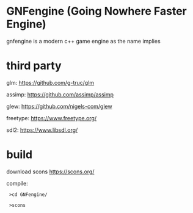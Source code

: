 # GNFengine (Going Nowhere Faster Engine)
gnfengine is a modern c++ game engine as the name implies


# third party

glm:  https://github.com/g-truc/glm

assimp: https://github.com/assimp/assimp

glew: https://github.com/nigels-com/glew

freetype: https://www.freetype.org/

sdl2: https://www.libsdl.org/


# build

download scons https://scons.org/ 

compile:

<code> >cd GNFengine/ </code>

<code> >scons </code>

